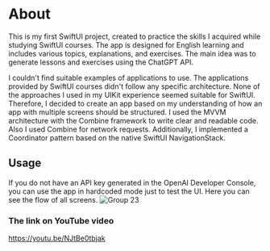 # About 
This is my first SwiftUI project, created to practice the skills I acquired while studying SwiftUI courses. The app is designed for English learning and includes various topics, explanations, and exercises. The main idea was to generate lessons and exercises using the ChatGPT API.

I couldn't find suitable examples of applications to use. The applications provided by SwiftUI courses didn't follow any specific architecture. None of the approaches I used in my UIKit experience seemed suitable for SwiftUI. Therefore, I decided to create an app based on my understanding of how an app with multiple screens should be structured. I used the MVVM architecture with the Combine framework to write clear and readable code. Also I used Combine for network requests. Additionally, I implemented a Coordinator pattern based on the native SwiftUI NavigationStack.

## Usage
If you do not have an API key generated in the OpenAI Developer Console, you can use the app in hardcoded mode just to test the UI.
Here you can see the flow of all screens.
![Group 23](https://github.com/argonRM/EnglishCourceApp/assets/39482176/00d93443-e790-4b5b-bf2b-5aa8e1cbe4e8)

### The link on YouTube video
https://youtu.be/NJtBe0tbjak
